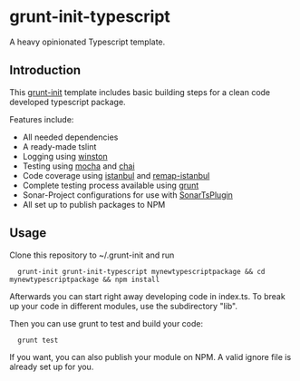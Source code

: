   # grunt-init-typescript

  A heavy opinionated Typescript template.

  ## Introduction

  This [grunt-init](https://gruntjs.com/project-scaffolding) template includes
  basic building steps for a clean code developed typescript package.

  Features include:

  * All needed dependencies
  * A ready-made tslint
  * Logging using [winston](https://github.com/winstonjs/winston)
  * Testing using [mocha](https://mochajs.org/) and [chai](http://chaijs.com/)
  * Code coverage using [istanbul](https://github.com/gotwarlost/istanbul) and [remap-istanbul](https://github.com/SitePen/remap-istanbul)
  * Complete testing process available using [grunt](https://gruntjs.com/)
  * Sonar-Project configurations for use with [SonarTsPlugin](https://github.com/pablissimo/SonarTsPlugin)
  * All set up to publish packages to NPM

  ## Usage

  Clone this repository to ~/.grunt-init and run

      grunt-init grunt-init-typescript mynewtypescriptpackage && cd mynewtypescriptpackage && npm install

  Afterwards you can start right away developing code in index.ts. To break up
  your code in different modules, use the subdirectory "lib".

  Then you can use grunt to test and build your code:

      grunt test

  If you want, you can also publish your module on NPM. A valid ignore file
  is already set up for you.
